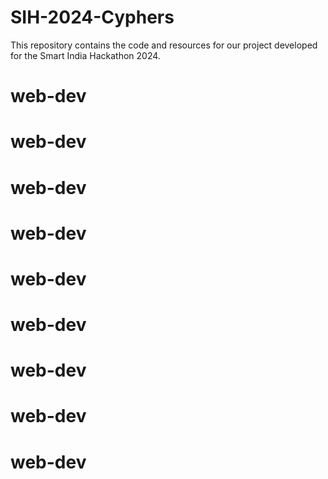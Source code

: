 # SIH-2024-Cyphers
This repository contains the code and resources for our project developed for the Smart India Hackathon 2024.
# web-dev
# web-dev
# web-dev
# web-dev
# web-dev
# web-dev
# web-dev
# web-dev
# web-dev
